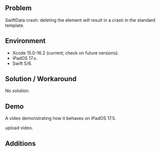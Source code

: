 ## Problem


SwiftData crash: deleting the element will result in a crash in the standard template.


## Environment


- Xcode 15.0-16.2 (current; check on future versions).
- iPadOS 17.x.
- Swift 5/6.


## Solution / Workaround


No solution.


## Demo


A video demonstrating how it behaves on iPadOS 17.5.


upload video.


## Additions



